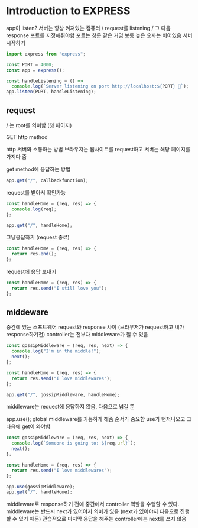 # Introduction to EXPRESS

app이 listen?
서버는 항상 켜져있는 컴퓨터 / request를 listening / 그 다음 response
포트를 지정해줘야함
포트는 창문 같은 거임 보통 높은 숫자는 비어있음
서버 시작하기

```js
import express from "express";

const PORT = 4000;
const app = express();

const handleListening = () =>
  console.log(`Server listening on port http://localhost:${PORT} 🚀`);
app.listen(PORT, handleListening);
```

## request

/ 는 root를 의미함 (첫 페이지)

GET http method

http 서버와 소통하는 방법
브라우저는 웹사이트를 request하고 서버는 해당 페이지를 가져다 줌

get method에 응답하는 방법

```js
app.get("/", callbackfunction);
```

request를 받아서 확인가능

```js
const handleHome = (req, res) => {
  console.log(req);
};

app.get("/", handleHome);
```

그냥응답하기 (request 종료)

```js
const handleHome = (req, res) => {
  return res.end();
};
```

request에 응답 보내기

```js
const handleHome = (req, res) => {
  return res.send("I still love you");
};
```

## middeware

중간에 있는 소프트웨어
request와 response 사이 (브라우저가 request하고 내가 response하기전)
controller는 전부다 middleware가 될 수 있음

```js
const gossipMiddleware = (req, res, next) => {
  console.log("I'm in the middle!");
  next();
};

const handleHome = (req, res) => {
  return res.send("I love middlewares");
};

app.get("/", gossipMiddleware, handleHome);
```

middleware는 request에 응답하지 않음, 다음으로 넘길 뿐

app.use(); global middleware를 가능하게 해줌
순서가 중요함 use가 먼저나오고 그 다음에 get이 와야함

```js
const gossipMiddleware = (req, res, next) => {
  console.log(`Someone is going to: ${req.url}`);
  next();
};

const handleHome = (req, res) => {
  return res.send("I love middlewares");
};

app.use(gossipMiddleware);
app.get("/", handleHome);
```

middleware로 response하기 전에 중간에서 controller 역할을 수행할 수 있다.
middleware는 반드시 next가 있어야지 의미가 있음 (next가 있어야지 다음으로 진행할 수 있기 때문)
관습적으로 마지막 응답을 해주는 controller에는 next를 쓰지 않음
